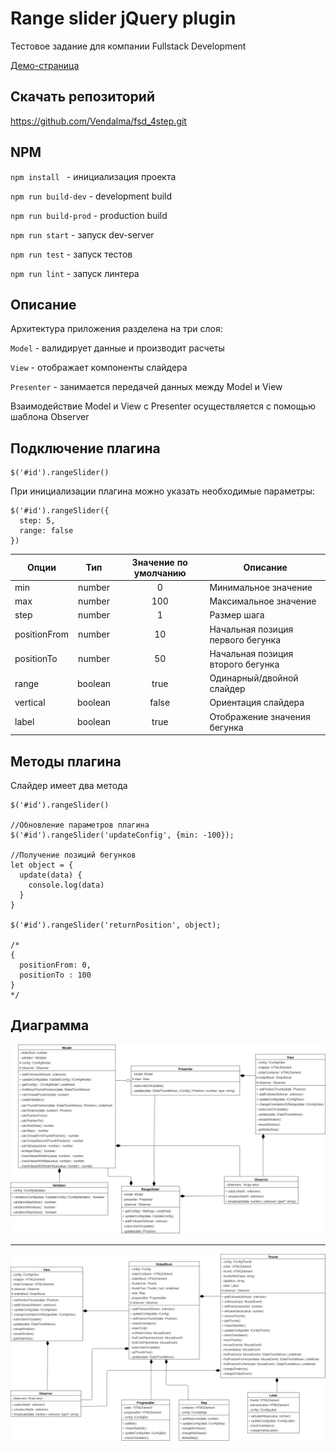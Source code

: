 # Range slider jQuery plugin

Тестовое задание для компании Fullstack Development

[Демо-страница](https://vendalma.github.io/fsd_4step/)

## Скачать репозиторий

https://github.com/Vendalma/fsd_4step.git

## NPM

`npm install ` - инициализация проекта

`npm run build-dev` - development build

`npm run build-prod` - production build

`npm run start` - запуск dev-server

`npm run test` - запуск тестов

`npm run lint` - запуск линтера

## Описание

Архитектура приложения разделена на три слоя:

`Model` - валидирует данные и производит расчеты

`View` - отображает компоненты слайдера

`Presenter` - занимается передачей данных между Model и View

Взаимодействие Model и View c Presenter осуществляется с помощью шаблона Observer

## Подключение плагина

```
$('#id').rangeSlider()
```

При инициализации плагина можно указать необходимые параметры:

```
$('#id').rangeSlider({
  step: 5,
  range: false
})
```

| Опции        |   Тип   | Значение по умолчанию | Описание                          |
| ------------ | :-----: | :-------------------: | --------------------------------- |
| min          | number  |           0           | Минимальное значение              |
| max          | number  |          100          | Максимальное значение             |
| step         | number  |           1           | Размер шага                       |
| positionFrom | number  |          10           | Начальная позиция первого бегунка |
| positionTo   | number  |          50           | Начальная позиция второго бегунка |
| range        | boolean |         true          | Одинарный/двойной слайдер         |
| vertical     | boolean |         false         | Ориентация слайдера               |
| label        | boolean |         true          | Отображение значения бегунка      |

## Методы плагина

Слайдер имеет два метода

```
$('#id').rangeSlider()

//Обновление параметров плагина
$('#id').rangeSlider('updateConfig', {min: -100});

//Получение позиций бегунков
let object = {
  update(data) {
    console.log(data)
  }
}

$('#id').rangeSlider('returnPosition', object);

/*
{
  positionFrom: 0,
  positionTo : 100
}
*/
```

## Диаграмма

![alt text](uml/uml-1.jpg)

---

![alt text](uml/uml-2.jpg)
